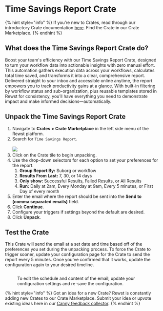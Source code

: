 # Time Savings Report Crate

{% hint style="info" %}
If you’re new to Crates, read through our introductory Crate documentation [here](https://docs.rewst.help/prebuilt-automations/crates). Find the Crate in our Crate Marketplace.
{% endhint %}

## What does the Time Savings Report Crate do?

Boost your team's efficiency with our Time Savings Report Crate, designed to turn your workflow data into actionable insights with zero manual effort. This automation gathers execution data across your workflows, calculates total time saved, and transforms it into a clear, comprehensive report. Delivered straight to your inbox and accessible online anytime, the report empowers you to track productivity gains at a glance. With built-in filtering by workflow status and sub-organization, plus reusable templates stored in Rewst for consistency, you’ll have everything you need to demonstrate impact and make informed decisions—automatically.

## Unpack the Time Savings Report Crate

1. Navigate to **Crates > Crate Marketplace** in the left side menu of the Rewst platform.
2. Search for `Time Savings Report`**.**\
   \
   ![](<../../../.gitbook/assets/Screenshot 2025-08-26 at 2.11.01 PM.png>)
3. Click on the Crate tile to begin unpacking.
4. Use the drop-down selectors for each option to set your preferences for the report.&#x20;
   1. **Group Report By:** Suborg or workflow
   2. **Results From Last:** 7, 30, or 14 days
   3. **Only show:** Successful Results, Failed Results, or All Results
   4. **Run:** Daily at 2am, Every Monday at 9am, Every 5 minutes, or First Day of every month
5. Enter the email where the report should be sent into the **Send to (comma separated emails)** field.
6. Click **Continue**.
7. Configure your triggers if settings beyond the default are desired.
8. Click **Unpack**.

## Test the Crate

This Crate will send the email at a set date and time based off of the preferences you set during the unpacking process. To force the Crate to trigger sooner, update your configuration page for the Crate to send the report every 5 minutes. Once you've confirmed that it works, update the configuration again to your desired timeline.&#x20;

<figure><img src="../../../.gitbook/assets/Screenshot 2025-08-26 at 2.08.31 PM.png" alt=""><figcaption><p>To edit the schedule and content of the email, update your configuration settings and re-save the configuration.</p></figcaption></figure>

{% hint style="info" %}
Got an idea for a new Crate? Rewst is constantly adding new Crates to our Crate Marketplace. Submit your idea or upvote existing ideas here in our [Canny feedback collector](https://rewst.canny.io/crates).
{% endhint %}
